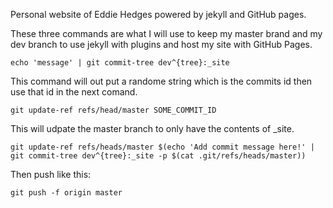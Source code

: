 Personal website of Eddie Hedges powered by jekyll and GitHub pages.

These three commands are what I will use to keep my master brand and my dev branch to use jekyll
with plugins and host my site with GitHub Pages.

`echo 'message' | git commit-tree dev^{tree}:_site`

This command will out put a randome string which is the commits id then use that id in the next comand.

`git update-ref refs/head/master SOME_COMMIT_ID`

This will udpate the master branch to only have the contents of _site.

`git update-ref refs/heads/master $(echo 'Add commit message here!' | git commit-tree dev^{tree}:_site -p $(cat .git/refs/heads/master))`

Then push like this:

`git push -f origin master`